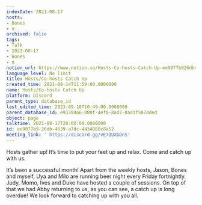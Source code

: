 ```yaml
---
indexDate: 2021-08-17
hosts:
- Bones
- π
archived: false
tags:
- Talk
- 2021-08-17
- Bones
- π
notion_url: https://www.notion.so/Hosts-Co-hosts-Catch-Up-ee9077b926db4639a7dc4434880c8a52
language_level: No limit
title: Hosts/Co-hosts Catch Up
created_time: 2021-08-14T11:59:00.0000000
name: Hosts/Co-hosts Catch Up
platform: Discord
parent_type: database_id
last_edited_time: 2023-09-18T10:49:00.0000000
parent_database_id: e9339446-880f-4ef0-8ad7-8ad1f507dded
object: page
talktime: 2021-08-17T20:00:00.0000000
id: ee9077b9-26db-4639-a7dc-4434880c8a52
meeting_link: ' https://discord.gg/vE7QUXGDnS'
---
```









Hosts gather up! It’s time to put your feet up and relax. Come and catch up with us.

It’s been a successful month! Apart from the weekly hosts, Jason, Bones and myself, Uya and Milo are running beer night every Friday fortnightly. Judy, Momo, Ives and Duke have hosted a couple of sessions. On top of that we had Abby returning to us, as you can see, a catch up is long overdue! We look forward to catching up with you all.

















